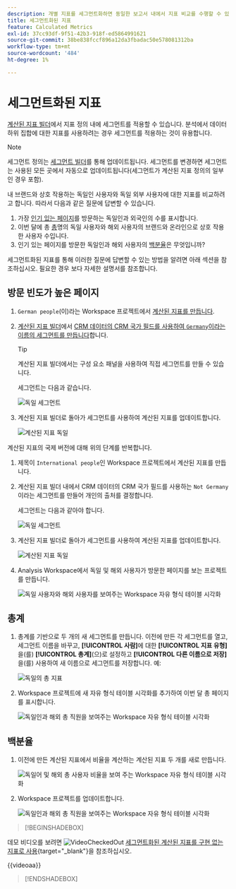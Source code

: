 ```yaml
---
description: 개별 지표를 세그먼트화하면 동일한 보고서 내에서 지표 비교를 수행할 수 있습니다.
title: 세그먼트화된 지표
feature: Calculated Metrics
exl-id: 37cc93df-9f51-42b3-918f-ed5864991621
source-git-commit: 38be838fccf896a12da3fbadac50e578081312ba
workflow-type: tm+mt
source-wordcount: '484'
ht-degree: 1%

---
```


# 세그먼트화된 지표

[계산된 지표 빌더](cm-build-metrics.md#definition-builder)에서 지표 정의 내에 세그먼트를 적용할 수 있습니다. 분석에서 데이터 하위 집합에 대한 지표를 사용하려는 경우 세그먼트를 적용하는 것이 유용합니다.

>[!NOTE]
>
>세그먼트 정의는 [세그먼트 빌더](/help/components/segments/seg-builder.md)를 통해 업데이트됩니다. 세그먼트를 변경하면 세그먼트는 사용된 모든 곳에서 자동으로 업데이트됩니다(세그먼트가 계산된 지표 정의의 일부인 경우 포함).
>

내 브랜드와 상호 작용하는 독일인 사용자와 독일 외부 사용자에 대한 지표를 비교하려고 합니다. 따라서 다음과 같은 질문에 답변할 수 있습니다.

1. 가장 [인기 있는 페이지](#popular-pages)를 방문하는 독일인과 외국인의 수를 표시합니다.
1. 이번 달에 총 [총](#totals)명의 독일 사용자와 해외 사용자의 브랜드와 온라인으로 상호 작용한 사용자 수입니다.
1. 인기 있는 페이지를 방문한 독일인과 해외 사용자의 [백분율](#percentages)은 무엇입니까?

세그먼트화된 지표를 통해 이러한 질문에 답변할 수 있는 방법을 알려면 아래 섹션을 참조하십시오. 필요한 경우 보다 자세한 설명서를 참조합니다.

## 방문 빈도가 높은 페이지

1. `German people`(이)라는 Workspace 프로젝트에서 [계산된 지표를 만듭니다](cm-workflow.md).
1. [계산된 지표 빌더](cm-build-metrics.md)에서 [CRM 데이터의 CRM 국가 필드를 사용하여 `Germany`이라는 이름의 세그먼트를 만듭니다](/help/components/segments/seg-builder.md)합니다.

   >[!TIP]
   >
   >계산된 지표 빌더에서는 구성 요소 패널을 사용하여 직접 세그먼트를 만들 수 있습니다.
   >   

   세그먼트는 다음과 같습니다.

   ![독일 세그먼트](assets/filter-germany.png)

1. 계산된 지표 빌더로 돌아가 세그먼트를 사용하여 계산된 지표를 업데이트합니다.

   ![계산된 지표 독일](assets/calculated-metric-germany.png)

계산된 지표의 국제 버전에 대해 위의 단계를 반복합니다.

1. 제목이 `International people`인 Workspace 프로젝트에서 계산된 지표를 만듭니다.
1. 계산된 지표 빌더 내에서 CRM 데이터의 CRM 국가 필드를 사용하는 `Not Germany`이라는 세그먼트를 만들어 개인의 출처를 결정합니다.

   세그먼트는 다음과 같아야 합니다.

   ![독일 세그먼트](assets/filter-not-germany.png)

1. 계산된 지표 빌더로 돌아가 세그먼트를 사용하여 계산된 지표를 업데이트합니다.

   ![계산된 지표 독일](assets/calculated-metric-notgermany.png)


1. Analysis Workspace에서 독일 및 해외 사용자가 방문한 페이지를 보는 프로젝트를 만듭니다.

   ![독일 사용자와 해외 사용자를 보여주는 Workspace 자유 형식 테이블 시각화](assets/workspace-german-vs-international.png)


## 총계

1. 총계를 기반으로 두 개의 새 세그먼트를 만듭니다. 이전에 만든 각 세그먼트를 열고, 세그먼트 이름을 바꾸고, **[!UICONTROL 사람]**&#x200B;에 대한 **[!UICONTROL 지표 유형]**&#x200B;을(를) **[!UICONTROL 총계]**(으)로 설정하고 **[!UICONTROL 다른 이름으로 저장]**&#x200B;을(를) 사용하여 새 이름으로 세그먼트를 저장합니다. 예:

   ![독일의 총 지표](assets/calculated-metric-germany-total.png)

1. Workspace 프로젝트에 새 자유 형식 테이블 시각화를 추가하여 이번 달 총 페이지를 표시합니다.

   ![독일인과 해외 총 직원을 보여주는 Workspace 자유 형식 테이블 시각화](assets/workspace-german-vs-international-totals.png)


## 백분율

1. 이전에 만든 계산된 지표에서 비율을 계산하는 계산된 지표 두 개를 새로 만듭니다.

   ![독일어 및 해외 총 사용자 비율을 보여 주는 Workspace 자유 형식 테이블 시각화](assets/calculated-metric-germany-total-percentage.png)


1. Workspace 프로젝트를 업데이트합니다.

   ![독일인과 해외 총 직원을 보여주는 Workspace 자유 형식 테이블 시각화](assets/workspace-german-vs-international-totals-percentage.png)



>[!BEGINSHADEBOX]

데모 비디오를 보려면 ![VideoCheckedOut](/help/assets/icons/VideoCheckedOut.svg) [세그먼트화된 계산된 지표를 구현 없는 지표로 사용](https://video.tv.adobe.com/v/32607?quality=12&learn=on&captions=kor){target="_blank"}을 참조하십시오.

{{videoaa}}

>[!ENDSHADEBOX]

